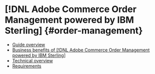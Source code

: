# [!DNL Adobe Commerce Order Management powered by IBM Sterling] {#order-management}

- [Guide overview](overview.md)
- [Business benefits of  [!DNL Adobe Commerce Order Management powered by IBM Sterling]](capabilities.md)
- [Technical overview](technical-overview.md)
- [Requirements](prerequisites.md)
